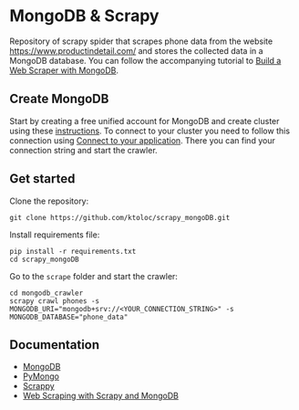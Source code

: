 # MongoDB & Scrapy 

Repository of scrapy spider that scrapes phone data from the website https://www.productindetail.com/ and stores the collected data in a MongoDB database. You can follow the accompanying tutorial to [Build a Web Scraper with MongoDB](https://www.mongodb.com/basics/how-to-use-mongodb-to-store-scraped-data).

## Create MongoDB 

Start by creating a free unified account for MongoDB and create cluster using these [instructions](https://www.mongodb.com/docs/guides/atlas/account/). 
To connect to your cluster you need to follow this connection using [Connect to your application](https://www.mongodb.com/docs/atlas/tutorial/connect-to-your-cluster/#connect-to-your-atlas-cluster).
There you can find your connection string and start the crawler.
## Get started

Clone the repository:

```
git clone https://github.com/ktoloc/scrapy_mongoDB.git
```

Install requirements file:
```
pip install -r requirements.txt
cd scrapy_mongoDB
```

Go to the `scrape` folder and start the crawler:
```
cd mongodb_crawler
scrapy crawl phones -s MONGODB_URI="mongodb+srv://<YOUR_CONNECTION_STRING>" -s MONGODB_DATABASE="phone_data"
```

## Documentation

- [MongoDB](https://www.mongodb.com)
- [PyMongo](https://pymongo.readthedocs.io/en/stable/)
- [Scrappy](https://docs.scrapy.org/en/latest/intro/tutorial.html)
- [Web Scraping with Scrapy and MongoDB](https://realpython.com/web-scraping-with-scrapy-and-mongodb/#pymongo)

